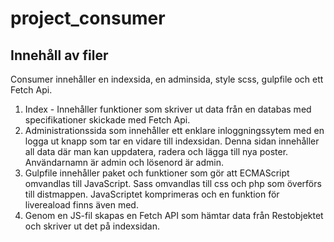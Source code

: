 # project_consumer

## Innehåll av filer

<p> Consumer innehåller en indexsida, en adminsida, style scss, gulpfile och ett Fetch Api.</p>

1. Index - Innehåller funktioner som skriver ut data från en databas med specifikationer skickade med Fetch Api.
2. Administrationssida som innehåller ett enklare inloggningssytem med en logga ut knapp som tar en vidare till indexsidan. 
Denna sidan innehåller all data där man kan uppdatera, radera och lägga till nya poster. Användarnamn är admin och lösenord är admin.
3. Gulpfile innehåller paket och funktioner som gör att ECMAScript omvandlas till JavaScript.
Sass omvandlas till css och php som överförs till distmappen. JavaScriptet komprimeras och en funktion för livereaload finns även med.
4. Genom en JS-fil skapas en Fetch API som hämtar data från Restobjektet och skriver ut det på indexsidan.
